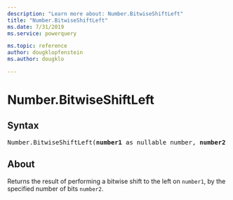 ```yaml
---
description: "Learn more about: Number.BitwiseShiftLeft"
title: "Number.BitwiseShiftLeft"
ms.date: 7/31/2019
ms.service: powerquery

ms.topic: reference
author: dougklopfenstein
ms.author: dougklo

---
```

# Number.BitwiseShiftLeft

## Syntax

<pre>
Number.BitwiseShiftLeft(<b>number1</b> as nullable number, <b>number2</b> as nullable number) as nullable number 
</pre>
  
## About  

Returns the result of performing a bitwise shift to the left on `number1`, by the specified number of bits `number2`.

